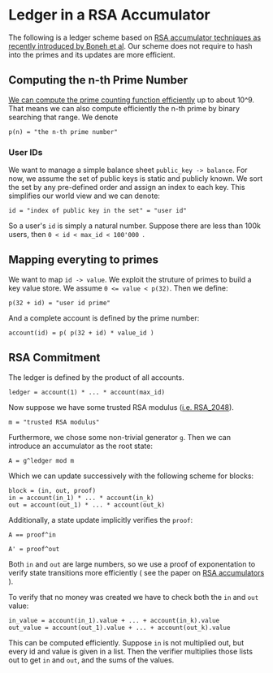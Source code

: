 # Ledger in a RSA Accumulator
The following is a ledger scheme based on [RSA accumulator techniques as recently introduced by Boneh et al](https://eprint.iacr.org/2018/1188.pdf). 
Our scheme does not require to hash into the primes and its updates are more efficient.

## Computing the n-th Prime Number
[We can compute the prime counting function efficiently](https://robinlinus.github.io/prime-counting-function/index.html)
up to about 10^9. That means we can also compute efficiently the n-th prime by binary searching that range. We denote
```
p(n) = "the n-th prime number"
```

### User IDs
We want to manage a simple balance sheet `public_key -> balance`. For now, we assume the set of public keys is static and publicly known.
We sort the set by any pre-defined order and assign an index to each key. This simplifies our world view and we can denote: 
```
id = "index of public key in the set" = "user id"
```
So a user's `id` is simply a natural number. Suppose there are less than 100k users, then `0 < id < max_id < 100'000 `.

## Mapping everyting to primes
We want to map `id -> value`. We exploit the struture of primes to build a key value store. We assume `0 <= value < p(32)`. Then we define:
```
p(32 + id) = "user id prime"
```
And a complete account is defined by the prime number:
```
account(id) = p( p(32 + id) * value_id )
```
## RSA Commitment
The ledger is defined by the product of all accounts.
```
ledger = account(1) * ... * account(max_id)
```

Now suppose we have some trusted RSA modulus ([i.e. RSA_2048](https://en.wikipedia.org/wiki/RSA_numbers#RSA-2048)).
```
m = "trusted RSA modulus"
```
Furthermore, we chose some non-trivial generator `g`. Then we can introduce an accumulator as the root state:
```
A = g^ledger mod m
```

Which we can update successively with the following scheme for blocks:
```
block = (in, out, proof)
in = account(in_1) * ... * account(in_k)
out = account(out_1) * ... * account(out_k)
```
Additionally, a state update implicitly verifies the `proof`:
```
A == proof^in
```

```
A' = proof^out
```

Both `in` and `out` are large numbers, so we use a proof of exponentation to verify state transitions more efficiently ( see the paper on [RSA accumulators](https://eprint.iacr.org/2018/1188.pdf) ).

To verify that no money was created we have to check both the `in` and `out` value:
```
in_value = account(in_1).value + ... + account(in_k).value
out_value = account(out_1).value + ... + account(out_k).value
```
This can be computed efficiently. Suppose `in` is not multiplied out, but every id and value is given in a list. Then the verifier multiplies those lists out to get `in` and `out`, and the sums of the values.

